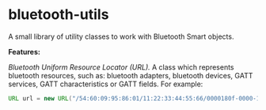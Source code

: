 # bluetooth-utils
A small library of utility classes to work with Bluetooth Smart objects.

**Features:**

_Bluetooth Uniform Resource Locator (URL)._ A class which represents bluetooth resources, such as: bluetooth adapters, bluetooth devices, GATT services, GATT characteristics or GATT fields. For example:

```java
URL url = new URL("/54:60:09:95:86:01/11:22:33:44:55:66/0000180f-0000-1000-8000-00805f9b34fb/00002a19-0000-1000-8000-00805f9b34fb/Level");
```
